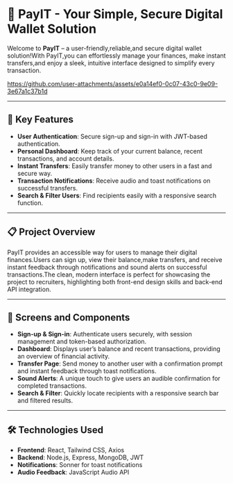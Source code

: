 # 💸 PayIT - Your Simple, Secure Digital Wallet Solution

Welcome to **PayIT** – a user-friendly,reliable,and secure digital wallet solution!With PayIT,you can effortlessly manage your finances, make instant transfers,and enjoy a sleek, intuitive interface designed to simplify every transaction.

https://github.com/user-attachments/assets/e0a14ef0-0c07-43c0-9e09-3e67a1c37b1d


---

## 🌟 Key Features

- **User Authentication**: Secure sign-up and sign-in with JWT-based authentication.
- **Personal Dashboard**: Keep track of your current balance, recent transactions, and account details.
- **Instant Transfers**: Easily transfer money to other users in a fast and secure way.
- **Transaction Notifications**: Receive audio and toast notifications on successful transfers.
- **Search & Filter Users**: Find recipients easily with a responsive search function.

---

## 📋 Project Overview

PayIT provides an accessible way for users to manage their digital finances.Users can sign up, view their balance,make transfers, and receive instant feedback through notifications and sound alerts on successful transactions.The clean, modern interface is perfect for showcasing the project to recruiters, highlighting both front-end design skills and back-end API integration.

---

## 🎨 Screens and Components

- **Sign-up & Sign-in**: Authenticate users securely, with session management and token-based authorization.
- **Dashboard**: Displays user’s balance and recent transactions, providing an overview of financial activity.
- **Transfer Page**: Send money to another user with a confirmation prompt and instant feedback through toast notifications.
- **Sound Alerts**: A unique touch to give users an audible confirmation for completed transactions.
- **Search & Filter**: Quickly locate recipients with a responsive search bar and filtered results.

---

## 🛠️ Technologies Used

- **Frontend**: React, Tailwind CSS, Axios
- **Backend**: Node.js, Express, MongoDB, JWT
- **Notifications**: Sonner for toast notifications
- **Audio Feedback**: JavaScript Audio API
